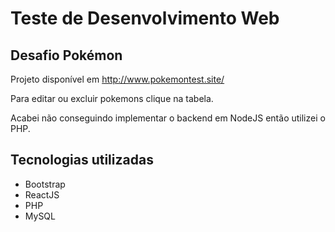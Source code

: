 # Teste de Desenvolvimento Web

## Desafio Pokémon

Projeto disponível em http://www.pokemontest.site/

Para editar ou excluir pokemons clique na tabela.

Acabei não conseguindo implementar o backend em NodeJS então utilizei o PHP.

## Tecnologias utilizadas

- Bootstrap
- ReactJS
- PHP
- MySQL
